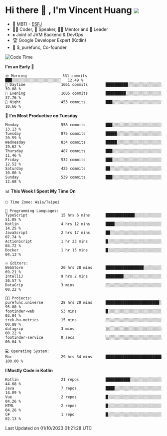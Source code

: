 # Hi there 👋 , I'm Vincent Huang ![](https://komarev.com/ghpvc/?username=Jian-Min-Huang)
- 👀 MBTI - [ESFJ](https://www.16personalities.com/esfj-personality)
- 👨‍💻 Coder, 🎤 Speaker, 👨‍🏫 Mentor and 🚀 Leader
- ♠️ Joint of JVM Backend & DevOps
- 🏆 Google Developer Expert (Kotlin)
- 💼 $_purefunc, Co-founder

<!--START_SECTION:waka-->
![Code Time](http://img.shields.io/badge/Code%20Time-2%2C621%20hrs%204%20mins-blue)

**I'm an Early 🐤** 

```text
🌞 Morning                531 commits         ███░░░░░░░░░░░░░░░░░░░░░░   12.49 % 
🌆 Daytime                1661 commits        ██████████░░░░░░░░░░░░░░░   39.08 % 
🌃 Evening                1605 commits        █████████░░░░░░░░░░░░░░░░   37.76 % 
🌙 Night                  453 commits         ███░░░░░░░░░░░░░░░░░░░░░░   10.66 % 
```
📅 **I'm Most Productive on Tuesday** 

```text
Monday                   558 commits         ███░░░░░░░░░░░░░░░░░░░░░░   13.13 % 
Tuesday                  875 commits         █████░░░░░░░░░░░░░░░░░░░░   20.59 % 
Wednesday                834 commits         █████░░░░░░░░░░░░░░░░░░░░   19.62 % 
Thursday                 487 commits         ███░░░░░░░░░░░░░░░░░░░░░░   11.46 % 
Friday                   532 commits         ███░░░░░░░░░░░░░░░░░░░░░░   12.52 % 
Saturday                 425 commits         ██░░░░░░░░░░░░░░░░░░░░░░░   10.00 % 
Sunday                   539 commits         ███░░░░░░░░░░░░░░░░░░░░░░   12.68 % 
```


📊 **This Week I Spent My Time On** 

```text
🕑︎ Time Zone: Asia/Taipei

💬 Programming Languages: 
TypeScript               15 hrs 6 mins       █████████████░░░░░░░░░░░░   51.05 % 
Kotlin                   4 hrs 12 mins       ████░░░░░░░░░░░░░░░░░░░░░   14.25 % 
JavaScript               2 hrs 17 mins       ██░░░░░░░░░░░░░░░░░░░░░░░   07.74 % 
ActionScript             1 hr 23 mins        █░░░░░░░░░░░░░░░░░░░░░░░░   04.72 % 
Docker                   1 hr 13 mins        █░░░░░░░░░░░░░░░░░░░░░░░░   04.13 % 

🔥 Editors: 
WebStorm                 20 hrs 28 mins      █████████████████░░░░░░░░   69.21 % 
IntelliJ                 9 hrs 2 mins        ████████░░░░░░░░░░░░░░░░░   30.57 % 
DataGrip                 3 mins              ░░░░░░░░░░░░░░░░░░░░░░░░░   00.22 % 

🐱‍💻 Projects: 
purefunc.universe        28 hrs 20 mins      ████████████████████████░   95.80 % 
footinder-web            53 mins             █░░░░░░░░░░░░░░░░░░░░░░░░   03.04 % 
trek-bu-metrics          15 mins             ░░░░░░░░░░░░░░░░░░░░░░░░░   00.88 % 
datagrip                 3 mins              ░░░░░░░░░░░░░░░░░░░░░░░░░   00.22 % 
footinder-service        0 secs              ░░░░░░░░░░░░░░░░░░░░░░░░░   00.04 % 

💻 Operating System: 
Mac                      29 hrs 34 mins      █████████████████████████   100.00 % 
```

**I Mostly Code in Kotlin** 

```text
Kotlin                   21 repos            ███████████░░░░░░░░░░░░░░   44.68 % 
Java                     7 repos             ████░░░░░░░░░░░░░░░░░░░░░   14.89 % 
Vue                      2 repos             █░░░░░░░░░░░░░░░░░░░░░░░░   04.26 % 
HTML                     2 repos             █░░░░░░░░░░░░░░░░░░░░░░░░   04.26 % 
C#                       1 repo              █░░░░░░░░░░░░░░░░░░░░░░░░   02.13 % 
```




 Last Updated on 01/10/2023 01:21:28 UTC
<!--END_SECTION:waka-->
